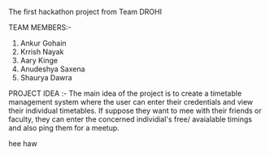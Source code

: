 The first hackathon project from Team DROHI

TEAM MEMBERS:-
1. Ankur Gohain
2. Krrish Nayak
3. Aary Kinge
4. Anudeshya Saxena
5. Shaurya Dawra

PROJECT IDEA :-
    The main idea of the project is to create a timetable management system where the user can enter their credentials and view their individual timetables. If suppose they want to mee with their friends or faculty, they can enter the concerned individial's free/ avaialable timings and also ping them for a meetup.


hee haw
